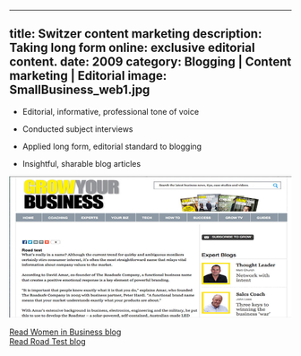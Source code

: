 ----
title: Switzer content marketing
description: Taking long form online: exclusive editorial content.
date: 2009
category: Blogging | Content marketing | Editorial
image: SmallBusiness_web1.jpg 
----
* Editorial, informative, professional tone of voice

* Conducted subject interviews

* Applied long form, editorial standard to blogging

* Insightful, sharable blog articles

![](/images/SmallBusiness_web3.jpg)

<div class='row'>
  <div class='col-xs-6'>
    <a href='http://www.switzer.com.au/small-business/women-in-business/across-the-great-divide/' target=_blank class='btn btn-default'>Read Women in Business blog</a>
  </div>
  <div class='col-xs-6'>
    <a href='http://www.growyourbusiness.com.au/success/roas-test/' target=_blank class='btn btn-primary'>Read Road Test blog</a>
  </div>
</div>
